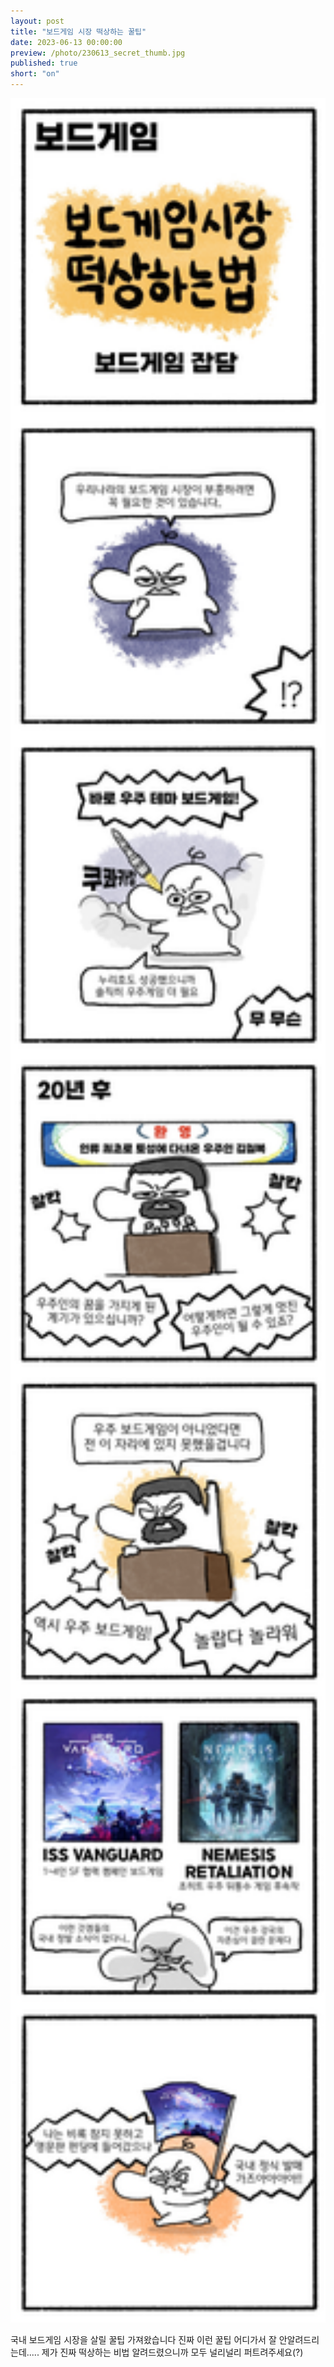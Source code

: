 ```yaml
---
layout: post
title: "보드게임 시장 떡상하는 꿀팁"
date: 2023-06-13 00:00:00
preview: /photo/230613_secret_thumb.jpg
published: true
short: "on"
---
```


<img src="/photo/230613_secret.jpg" width="1000">


국내 보드게임 시장을 살릴 꿀팁 가져왔습니다
진짜 이런 꿀팁 어디가서 잘 안알려드리는데.....
제가 진짜 떡상하는 비법 알려드렸으니까 모두 널리널리 퍼트려주세요(?)
